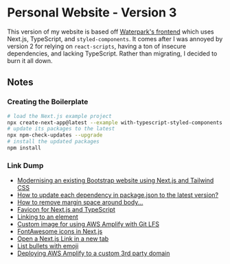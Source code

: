 # Personal Website - Version 3

This version of my website is based off [Waterpark's frontend](https://github.com/loolabs/waterpark/tree/main/client) which uses Next.js, TypeScript, and `styled-components`. It comes after I was annoyed by version 2 for relying on `react-scripts`, having a ton of insecure dependencies, and lacking TypeScript. Rather than migrating, I decided to burn it all down.

## Notes

### Creating the Boilerplate

```sh
# load the Next.js example project
npx create-next-app@latest --example with-typescript-styled-components .
# update its packages to the latest
npx npm-check-updates --upgrade
# install the updated packages
npm install
```

### Link Dump

- [Modernising an existing Bootstrap website using Next.js and Tailwind CSS](https://dev.to/jameswallis/series/7970)
- [How to update each dependency in package.json to the latest version?](https://stackoverflow.com/a/22849716)
- [How to remove margin space around body...](https://stackoverflow.com/a/9547315)
- [Favicon for Next.js and TypeScript](https://dev.to/jcubic/favicon-for-next-js-and-typescript-9gk)
- [Linking to an element](https://stackoverflow.com/a/2835151)
- [Custom image for using AWS Amplify with Git LFS](https://hub.docker.com/r/slawekkolodziej/aws-amplify-lfs)
- [FontAwesome icons in Next.js](https://fontawesome.com/docs/web/use-with/react/use-with#next-js)
- [Open a Next.js Link in a new tab](https://stackoverflow.com/a/71029662)
- [List bullets with emoji](https://www.clairecodes.com/blog/2019-04-26-styling-list-bullets-with-emoji/)
- [Deploying AWS Amplify to a custom 3rd party domain](https://docs.aws.amazon.com/amplify/latest/userguide/to-add-a-custom-domain-managed-by-a-third-party-dns-provider.html)
